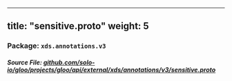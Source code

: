 
---
title: "sensitive.proto"
weight: 5
---

<!-- Code generated by solo-kit. DO NOT EDIT. -->


### Package: `xds.annotations.v3`

##### Source File: [github.com/solo-io/gloo/projects/gloo/api/external/xds/annotations/v3/sensitive.proto](https://github.com/solo-io/gloo/blob/main/projects/gloo/api/external/xds/annotations/v3/sensitive.proto)






<!-- Start of HubSpot Embed Code -->
<script type="text/javascript" id="hs-script-loader" async defer src="//js.hs-scripts.com/5130874.js"></script>
<!-- End of HubSpot Embed Code -->
